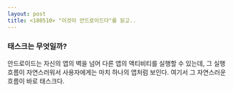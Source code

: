 ```yaml
---
layout: post
title: <180510> "이것이 안드로이드다"를 읽고..
---
```


<h3>태스크는 무엇일까?</h3>
안드로이드는 자신의 앱의 벽을 넘어 다른 앱의 액티비티를 실행할 수 있는데, 그 실행 흐름이 자연스러워서 사용자에게는 마치 하나의 앱처럼 보인다.
여기서 그 자연스러운 흐름이 바로 태스크다.
